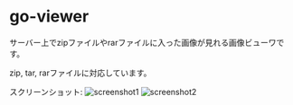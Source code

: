 # go-viewer
サーバー上でzipファイルやrarファイルに入った画像が見れる画像ビューワです。

zip, tar, rarファイルに対応しています。

スクリーンショット:
![screenshot1](https://user-images.githubusercontent.com/10581680/119271085-f5080280-bc3a-11eb-9a3f-78c53378cfb6.png)
![screenshot2](https://user-images.githubusercontent.com/10581680/119271092-fe916a80-bc3a-11eb-860c-0b6407a7ce61.png)